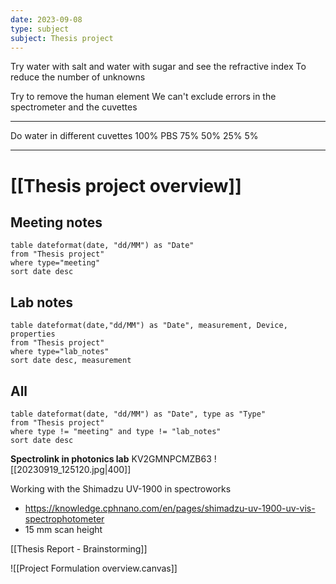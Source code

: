 ```yaml
---
date: 2023-09-08
type: subject
subject: Thesis project
---
```

Try water with salt and water with sugar and see the refractive index
To reduce the number of unknowns

Try to remove the human element
We can't exclude errors in the spectrometer and the cuvettes

---
Do water in different cuvettes
100% PBS
75%
50%
25%
5%

---

# [[Thesis project overview]]

## Meeting notes

```dataview
table dateformat(date, "dd/MM") as "Date"
from "Thesis project"
where type="meeting"
sort date desc
```


## Lab notes

```dataview
table dateformat(date,"dd/MM") as "Date", measurement, Device, properties
from "Thesis project"
where type="lab_notes"
sort date desc, measurement
```


## All
```dataview
table dateformat(date, "dd/MM") as "Date", type as "Type"
from "Thesis project"
where type != "meeting" and type != "lab_notes"
sort date desc
```

**Spectrolink in photonics lab**
KV2GMNPCMZB63
![[20230919_125120.jpg|400]]

Working with the Shimadzu UV-1900 in spectroworks
- https://knowledge.cphnano.com/en/pages/shimadzu-uv-1900-uv-vis-spectrophotometer
- 15 mm scan height

[[Thesis Report - Brainstorming]]

![[Project Formulation overview.canvas]]